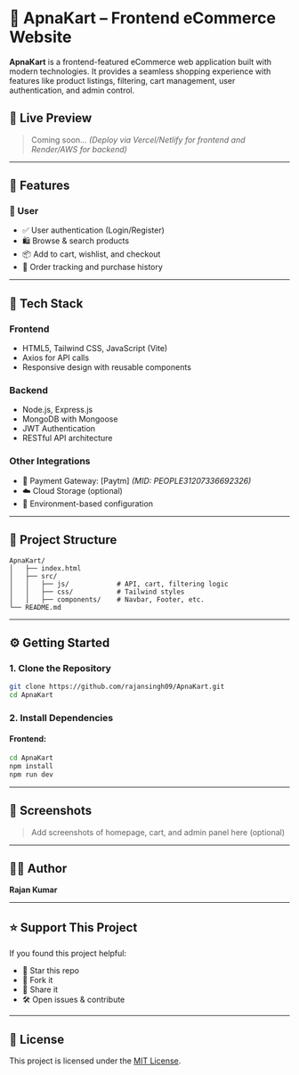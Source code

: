 # 🛒 ApnaKart – Frontend eCommerce Website

**ApnaKart** is a frontend-featured eCommerce web application built with modern technologies. It provides a seamless shopping experience with features like product listings, filtering, cart management, user authentication, and admin control.

## 🚀 Live Preview

> Coming soon… *(Deploy via Vercel/Netlify for frontend and Render/AWS for backend)*

---

## 🌟 Features

### 👤 User
- ✅ User authentication (Login/Register)
- 🛍️ Browse & search products
- 📦 Add to cart, wishlist, and checkout
- 🧾 Order tracking and purchase history

---

## 🧱 Tech Stack

### Frontend
- HTML5, Tailwind CSS, JavaScript (Vite)
- Axios for API calls
- Responsive design with reusable components

### Backend
- Node.js, Express.js
- MongoDB with Mongoose
- JWT Authentication
- RESTful API architecture

### Other Integrations
- 🛒 Payment Gateway: [Paytm] *(MID: PEOPLE31207336692326)*
- ☁️ Cloud Storage (optional)
- 🔐 Environment-based configuration

---

## 📁 Project Structure

```plaintext
ApnaKart/
│   ├── index.html
│   ├── src/
│   │   ├── js/            # API, cart, filtering logic
│   │   ├── css/           # Tailwind styles
│   │   ├── components/    # Navbar, Footer, etc.
└── README.md
```

---

## ⚙️ Getting Started

### 1. Clone the Repository

```bash
git clone https://github.com/rajansingh09/ApnaKart.git
cd ApnaKart
```

### 2. Install Dependencies

#### Frontend:

```bash
cd ApnaKart
npm install
npm run dev
```

---


## 📸 Screenshots

> Add screenshots of homepage, cart, and admin panel here (optional)

---

## 👨‍💻 Author

**Rajan Kumar**  

---

## ⭐️ Support This Project

If you found this project helpful:

* 🌟 Star this repo
* 🍴 Fork it
* 📢 Share it
* 🛠️ Open issues & contribute

---

## 📜 License

This project is licensed under the [MIT License](LICENSE).

```
